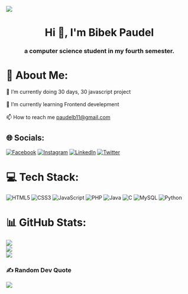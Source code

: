 
[![](https://visitcount.itsvg.in/api?id=paudelb36&icon=0&color=0)](https://visitcount.itsvg.in)
<h1 align="center">Hi 👋, I'm Bibek Paudel</h1>
<h3 align="center">a computer science student in my fourth semester.</h3>

# 💫 About Me:
🔭 I’m currently doing 30 days, 30 javascript project<br><br>🌱 I’m currently learning Frontend develepment<br><br>📫 How to reach me paudelb11@gmail.com


## 🌐 Socials:
[![Facebook](https://img.shields.io/badge/Facebook-%231877F2.svg?logo=Facebook&logoColor=white)](https://facebook.com/bebek.paudell) [![Instagram](https://img.shields.io/badge/Instagram-%23E4405F.svg?logo=Instagram&logoColor=white)](https://instagram.com/paudelb_) [![LinkedIn](https://img.shields.io/badge/LinkedIn-%230077B5.svg?logo=linkedin&logoColor=white)](https://linkedin.com/in/bibek-paudel-06b53821b) [![Twitter](https://img.shields.io/badge/Twitter-%231DA1F2.svg?logo=Twitter&logoColor=white)](https://twitter.com/bebekpaudel) 

# 💻 Tech Stack:
![HTML5](https://img.shields.io/badge/html5-%23E34F26.svg?style=flat&logo=html5&logoColor=white) ![CSS3](https://img.shields.io/badge/css3-%231572B6.svg?style=flat&logo=css3&logoColor=white) ![JavaScript](https://img.shields.io/badge/javascript-%23323330.svg?style=flat&logo=javascript&logoColor=%23F7DF1E) ![PHP](https://img.shields.io/badge/php-%23777BB4.svg?style=flat&logo=php&logoColor=white) ![Java](https://img.shields.io/badge/java-%23ED8B00.svg?style=flat&logo=java&logoColor=white) ![C](https://img.shields.io/badge/c-%2300599C.svg?style=flat&logo=c&logoColor=white) ![MySQL](https://img.shields.io/badge/mysql-%2300f.svg?style=flat&logo=mysql&logoColor=white) ![Python](https://img.shields.io/badge/python-3670A0?style=flat&logo=python&logoColor=ffdd54)
# 📊 GitHub Stats:
![](https://github-readme-stats.vercel.app/api?username=paudelb36&theme=city_light&hide_border=false&include_all_commits=false&count_private=false)<br/>
![](https://github-readme-streak-stats.herokuapp.com/?user=paudelb36&theme=city_light&hide_border=false)<br/>
![](https://github-readme-stats.vercel.app/api/top-langs/?username=paudelb36&theme=city_light&hide_border=false&include_all_commits=false&count_private=false&layout=compact)



### ✍️ Random Dev Quote
![](https://quotes-github-readme.vercel.app/api?type=horizontal&theme=radical)



<!-- Proudly created with GPRM ( https://gprm.itsvg.in ) -->
